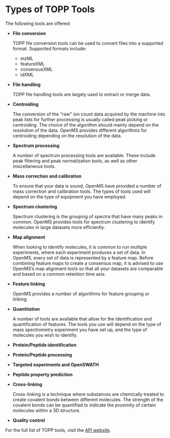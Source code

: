 Types of TOPP Tools
===================

The following tools are offered:

- **File conversion**

  TOPP file conversion tools can be used to convert files into a supported format. Supported formats include:
  - mzML
  - featureXML
  - consensusXML
  - idXML

- **File handling**

  TOPP file handling tools are largely used to extract or merge data.

- **Centroiding**

  The conversion of the "raw" ion count data acquired by the machine into peak lists for further processing is usually called peak picking or centroiding. The choice of the algorithm should mainly depend on the resolution of the data. OpenMS provides different algorithms for centroiding depending on the resolution of the data.
- **Spectrum processing**

  A number of spectrum processing tools are available. These include peak filtering and peak normalization tools, as well as other miscellaneous tools.

- **Mass correction and calibration**

  To ensure that your data is sound, OpenMS have provided a number of mass correction and calibration tools. The types of tools used will depend on the type of equipment you have employed.
- **Spectrum clustering**

  Spectrum clustering is the grouping of spectra that have many peaks in common. OpenMS provides tools for spectrum clustering to identify molecules in large datasets more efficiently.

- **Map alignment**

  When looking to identify molecules, it is common to run multiple experiments, where each experiment produces a set of data. In OpenMS, every set of data is represented by a feature map. Before combining feature maps to create a consensus map, it is advised to use OpenMS’s map alignment tools so that all your datasets are comparable and based on a common retention time axis.
- **Feature linking**

  OpenMS provides a number of algorithms for feature grouping or linking.
- **Quantitation**

  A number of tools are available that allow for the identification and quantification of features. The tools you use will depend on the type of mass spectrometry experiment you have set up, and the type of molecules you wish to identify.
- **Protein/Peptide identification**
- **Protein/Peptide processing**
- **Targeted experiments and OpenSWATH**
- **Peptide property prediction**
- **Cross-linking**

  Cross-linking is a technique where substances are chemically treated to create covalent bonds between different molecules. The strength of the covalent bonds can be quantified to indicate the proximity of certain molecules within a 3D structure.
- **Quality control**

For the full list of TOPP tools, visit the [API website](https://abibuilder.informatik.uni-tuebingen.de/archive/openms/Documentation/release/2.8.0/html/TOPP_documentation.html).
